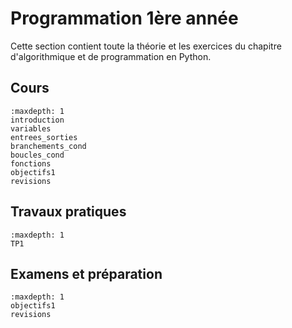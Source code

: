 <!-- Copyright 2024 Maxime Jan <maxime.jan@edufr.ch> -->
<!-- SPDX-License-Identifier: CC-BY-NC-SA-4.0 -->

# Programmation 1ère année

Cette section contient toute la théorie et les exercices du chapitre d'algorithmique et de programmation en Python.

## Cours
```{toctree}
:maxdepth: 1
introduction
variables
entrees_sorties
branchements_cond
boucles_cond
fonctions
objectifs1
revisions
```

## Travaux pratiques
```{toctree}
:maxdepth: 1
TP1
```

## Examens et préparation
```{toctree}
:maxdepth: 1
objectifs1
revisions
```